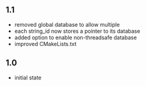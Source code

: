 1.1
---
* removed global database to allow multiple
* each string_id now stores a pointer to its database
* added option to enable non-threadsafe database
* improved CMakeLists.txt

1.0
---
* initial state
